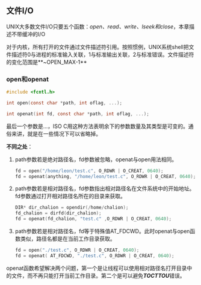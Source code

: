 ## 文件I/O

UNIX大多数文件I/O只要五个函数：*open、read、write、lseek和close*，本章描述不带缓冲的I/O

对于内核，所有打开的文件通过文件描述符引用。按照惯例，UNIX系统shell把文件描述符0与进程的标准输入关联，1与标准输出关联，2与标准错误。文件描述符的变化范围是**~OPEN_MAX-1**

### open和openat

```c
#include <fcntl.h>

int open(const char *path, int oflag, ...);

int openat(int fd, const char *path, int oflag, ...);
```

最后一个参数是...，ISO C用这种方法表明余下的参数数量及其类型是可变的。通俗来讲，就是在一些情况下可以省略掉。

**不同之处**：

1. path参数若是绝对路径名，fd参数被忽略，openat与open用法相同。

   ```c
   fd = open("/home/leon/test.c", O_RDWR | O_CREAT, 0640);
   fd = openat(anything, "/home/leon/test.c", O_RDWR | O_CREAT, 0640);
   ```

2. path参数若是相对路径名，fd参数指出相对路径名在文件系统中的开始地址。fd参数通过打开相对路径名所在的目录来获取。

   ```c
   DIR* dir_chalion = opendir(/home/chalion);
   fd_chalion = dirfd(dir_chalion);
   fd = openat(fd_chalion, "test.c" ,O_RDWR | O_CREAT, 0640);
   ```

   

3. path参数若是相对路径名，fd等于特殊值AT_FDCWD。此时openat与open函数类似，路径名都是在当前工作目录获取。

   ```c
   fd = open("./test.c", O_RDWR | O_CREAT, 0640);
   fd = openat( AT_FDCWD, "./test.c", O_RDWR | O_CREAT, 0640);
   ```

openat函数希望解决两个问题，第一个是让线程可以使用相对路径名打开目录中的文件，而不再只能打开当前工作目录。第二个是可以避免***TOCTTOU***错误。

